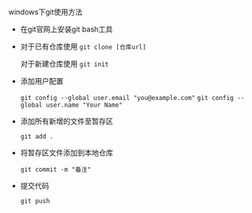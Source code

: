 windows下git使用方法

- 在git官网上安装git bash工具

- 对于已有仓库使用 `git clone [仓库url]`

  对于新建仓库使用 `git init`

- 添加用户配置

  `git config --global user.email "you@example.com"`
  `git config --global user.name "Your Name"`

- 添加所有新增的文件至暂存区

  `git add .`

- 将暂存区文件添加到本地仓库

  `git commit -m "备注"`

- 提交代码

  `git push`